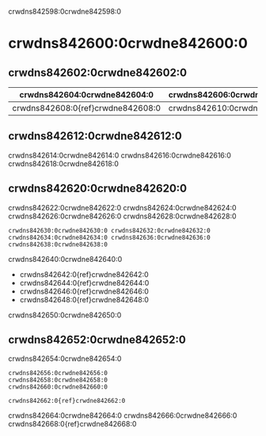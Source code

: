crwdns842598:0crwdne842598:0
# crwdns842600:0crwdne842600:0

## crwdns842602:0crwdne842602:0

| crwdns842604:0crwdne842604:0      | crwdns842606:0crwdne842606:0 |
| --------------------------------- | ---------------------------- |
| crwdns842608:0{ref}crwdne842608:0 | crwdns842610:0crwdne842610:0 |


## crwdns842612:0crwdne842612:0

crwdns842614:0crwdne842614:0 crwdns842616:0crwdne842616:0 crwdns842618:0crwdne842618:0

## crwdns842620:0crwdne842620:0

crwdns842622:0crwdne842622:0 crwdns842624:0crwdne842624:0 crwdns842626:0crwdne842626:0 crwdns842628:0crwdne842628:0

```{figure} ../figures/file-management-manual.jpg
crwdns842630:0crwdne842630:0 crwdns842632:0crwdne842632:0
crwdns842634:0crwdne842634:0 crwdns842636:0crwdne842636:0 crwdns842638:0crwdne842638:0
```

crwdns842640:0crwdne842640:0
- crwdns842642:0{ref}crwdne842642:0
- crwdns842644:0{ref}crwdne842644:0
- crwdns842646:0{ref}crwdne842646:0
- crwdns842648:0{ref}crwdne842648:0

crwdns842650:0crwdne842650:0
## crwdns842652:0crwdne842652:0

crwdns842654:0crwdne842654:0

```{note}
crwdns842656:0crwdne842656:0
crwdns842658:0crwdne842658:0
crwdns842660:0crwdne842660:0

crwdns842662:0{ref}crwdne842662:0
```

crwdns842664:0crwdne842664:0 crwdns842666:0crwdne842666:0 crwdns842668:0{ref}crwdne842668:0
